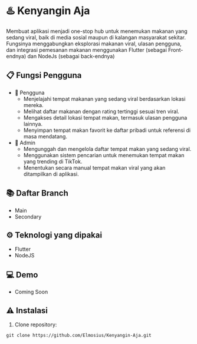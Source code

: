 # ♨️ Kenyangin Aja
Membuat aplikasi menjadi one-stop hub untuk menemukan makanan yang sedang viral, baik di media sosial maupun di kalangan masyarakat sekitar. Fungsinya menggabungkan eksplorasi makanan viral, ulasan pengguna, dan integrasi pemesanan makanan menggunakan Flutter (sebagai Front-endnya) dan NodeJs (sebagai back-endnya)

## 📋 Fungsi Pengguna
- 👥 Pengguna
  - Menjelajahi tempat makanan yang sedang viral berdasarkan lokasi mereka.
  - Melihat daftar makanan dengan rating tertinggi sesuai tren viral.
  - Mengakses detail lokasi tempat makan, termasuk ulasan pengguna lainnya.
  - Menyimpan tempat makan favorit ke daftar pribadi untuk referensi di masa mendatang.
- 🔧 Admin
  - Mengunggah dan mengelola daftar tempat makan yang sedang viral.
  - Menggunakan sistem pencarian untuk menemukan tempat makan yang trending di TikTok.
  - Menentukan secara manual tempat makan viral yang akan ditampilkan di aplikasi.

## 📚 Daftar Branch
- Main
- Secondary

## ⚙️ Teknologi yang dipakai
- Flutter
- NodeJS
  
## 💻 Demo
- Coming Soon

## ⚠️ Instalasi
1. Clone repository:
```
git clone https://github.com/Elmosius/Kenyangin-Aja.git
```
